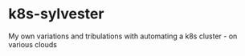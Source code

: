 # k8s-sylvester
My own variations and tribulations with automating a k8s cluster - on various clouds
